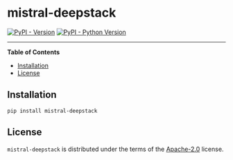 # mistral-deepstack

[![PyPI - Version](https://img.shields.io/pypi/v/mistral-deepstack.svg)](https://pypi.org/project/mistral-deepstack)
[![PyPI - Python Version](https://img.shields.io/pypi/pyversions/mistral-deepstack.svg)](https://pypi.org/project/mistral-deepstack)

-----

**Table of Contents**

- [Installation](#installation)
- [License](#license)

## Installation

```console
pip install mistral-deepstack
```

## License

`mistral-deepstack` is distributed under the terms of the [Apache-2.0](https://spdx.org/licenses/Apache-2.0.html) license.
